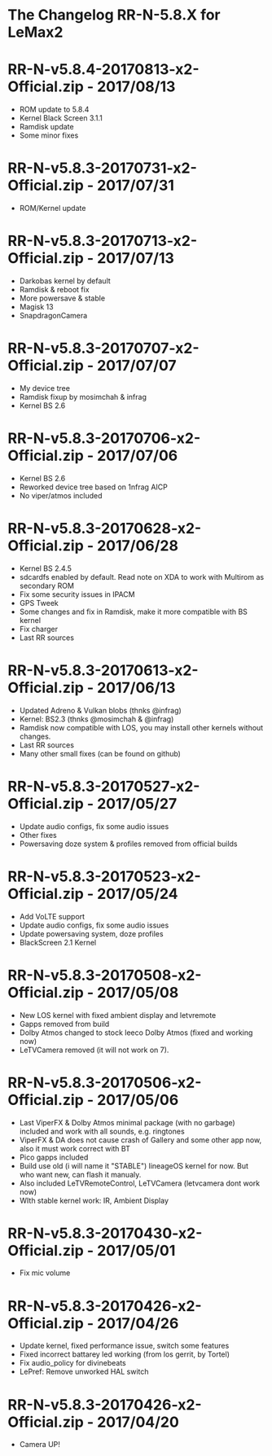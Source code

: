 # The Changelog  RR-N-5.8.X for LeMax2

# RR-N-v5.8.4-20170813-x2-Official.zip - 2017/08/13

- ROM update to 5.8.4
- Kernel Black Screen 3.1.1
- Ramdisk update
- Some minor fixes

# RR-N-v5.8.3-20170731-x2-Official.zip - 2017/07/31

- ROM/Kernel update

# RR-N-v5.8.3-20170713-x2-Official.zip - 2017/07/13

- Darkobas kernel by default
- Ramdisk & reboot fix
- More powersave & stable
- Magisk 13
- SnapdragonCamera

# RR-N-v5.8.3-20170707-x2-Official.zip - 2017/07/07

- My device tree
- Ramdisk fixup by mosimchah & infrag
- Kernel BS 2.6

# RR-N-v5.8.3-20170706-x2-Official.zip - 2017/07/06

- Kernel BS 2.6
- Reworked device tree based on 1nfrag AICP
- No viper/atmos included

# RR-N-v5.8.3-20170628-x2-Official.zip - 2017/06/28

- Kernel BS 2.4.5
- sdcardfs enabled by default. Read note on XDA to work with Multirom as secondary ROM
- Fix some security issues in IPACM
- GPS Tweek
- Some changes and fix in Ramdisk, make it more compatible with BS kernel
- Fix charger
- Last RR sources

# RR-N-v5.8.3-20170613-x2-Official.zip - 2017/06/13

- Updated Adreno & Vulkan blobs (thnks @infrag) 
- Kernel: BS2.3 (thnks @mosimchah & @infrag)
- Ramdisk now compatible with LOS, you may install other kernels without changes. 
- Last RR sources
- Many other small fixes (can be found on github)

# RR-N-v5.8.3-20170527-x2-Official.zip - 2017/05/27

- Update audio configs, fix some audio issues
- Other fixes
- Powersaving doze system & profiles removed from official builds

# RR-N-v5.8.3-20170523-x2-Official.zip - 2017/05/24

- Add VoLTE support
- Update audio configs, fix some audio issues
- Update powersaving system, doze profiles
- BlackScreen 2.1 Kernel

# RR-N-v5.8.3-20170508-x2-Official.zip - 2017/05/08

- New LOS kernel with fixed ambient display and letvremote
- Gapps removed from build
- Dolby Atmos changed to stock leeco Dolby Atmos (fixed and working now)
- LeTVCamera removed (it will not work on 7).

# RR-N-v5.8.3-20170506-x2-Official.zip - 2017/05/06

- Last ViperFX & Dolby Atmos minimal package (with no garbage) included and work with all sounds, e.g. ringtones
- ViperFX & DA does not cause crash of Gallery and some other app now, also it must work correct with BT
- Pico gapps included
- Build use old (i will name it "STABLE") lineageOS kernel for now. But who want new, can flash it manualy.
- Also included LeTVRemoteControl, LeTVCamera (letvcamera dont work now)
- WIth stable kernel work: IR, Ambient Display

# RR-N-v5.8.3-20170430-x2-Official.zip - 2017/05/01

- Fix mic volume

# RR-N-v5.8.3-20170426-x2-Official.zip - 2017/04/26

- Update kernel, fixed performance issue, switch some features
- Fixed incorrect battarey led working (from los gerrit, by Tortel)
- Fix audio_policy for divinebeats
- LePref: Remove unworked HAL switch

# RR-N-v5.8.3-20170426-x2-Official.zip - 2017/04/20

- Camera UP!
